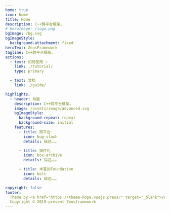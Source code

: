 ```yaml
---
home: true
icon: home
title: Home
description: C++跨平台框架。
# heroImage: /logo.png
bgImage: /bg.svg
bgImageStyle:
  background-attachment: fixed
heroText: ZeusFramework
tagline: C++跨平台框架。
actions:
  - text: 如何使用 💡
    link: ./tutorial/
    type: primary

  - text: 文档
    link: ./guide/

highlights:
  - header: 功能
    description: C++跨平台框架。
    image: /assets/image/advanced.svg
    bgImageStyle:
      background-repeat: repeat
      background-size: initial
    features:
      - title: 跨平台
        icon: bug-slash
        details: 描述。。。

      - title: 插件化
        icon: box-archive
        details: 描述。。。

      - title: 丰富的Foundation
        icon: bolt
        details: 描述。。。

copyright: false
footer:
  Theme by <a href="https://theme-hope.vuejs.press/" target="_blank">VuePress Theme Hope</a> | MIT Licensed,
  Copyright © 2019-present Zeusframework
---
```

